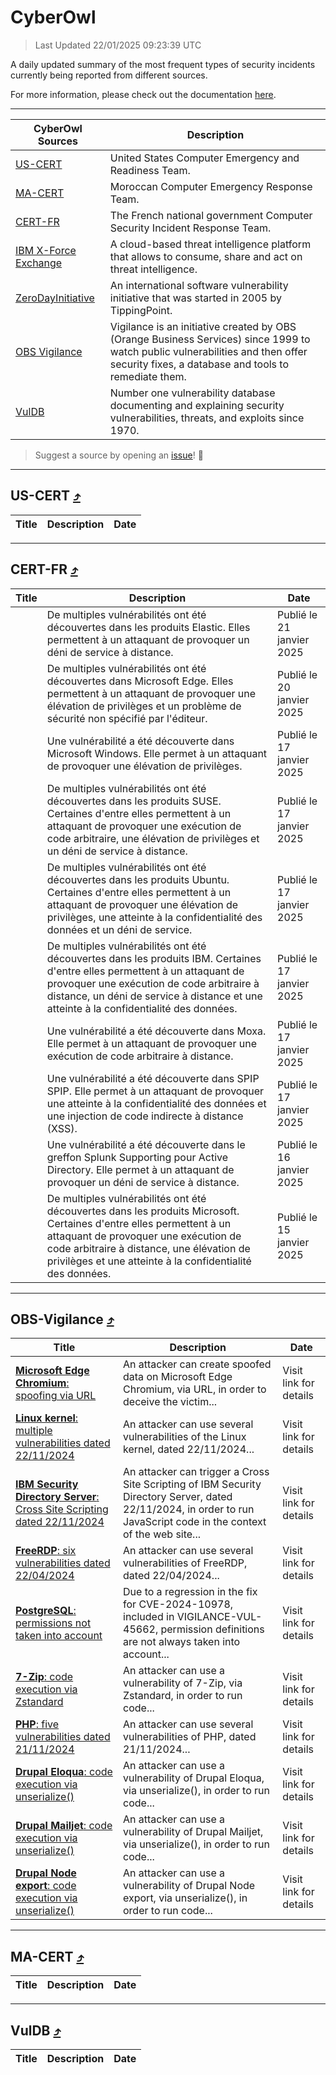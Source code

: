 
 <div id='top'></div>

# CyberOwl

 > Last Updated 22/01/2025 09:23:39 UTC
 
 A daily updated summary of the most frequent types of security incidents currently being reported from different sources.
 
 For more information, please check out the documentation [here](./docs/README.md).
 
 ---
 |CyberOwl Sources|Description|
 |---|---|
 |[US-CERT](#us-cert-arrow_heading_up)|United States Computer Emergency and Readiness Team.|
 |[MA-CERT](#ma-cert-arrow_heading_up)|Moroccan Computer Emergency Response Team.|
 |[CERT-FR](#cert-fr-arrow_heading_up)|The French national government Computer Security Incident Response Team.|
 |[IBM X-Force Exchange](#ibmcloud-arrow_heading_up)|A cloud-based threat intelligence platform that allows to consume, share and act on threat intelligence.|
 |[ZeroDayInitiative](#zerodayinitiative-arrow_heading_up)|An international software vulnerability initiative that was started in 2005 by TippingPoint.|
 |[OBS Vigilance](#obs-vigilance-arrow_heading_up)|Vigilance is an initiative created by OBS (Orange Business Services) since 1999 to watch public vulnerabilities and then offer security fixes, a database and tools to remediate them.|
 |[VulDB](#vuldb-arrow_heading_up)|Number one vulnerability database documenting and explaining security vulnerabilities, threats, and exploits since 1970.|
 
 > Suggest a source by opening an [issue](https://github.com/karimhabush/cyberowl/issues)! :raised_hands:
 ---

## US-CERT [:arrow_heading_up:](#cyberowl)

 |Title|Description|Date|
 |---|---|---|
 
 ---

## CERT-FR [:arrow_heading_up:](#cyberowl)

 |Title|Description|Date|
 |---|---|---|
 |[](https://www.cert.ssi.gouv.fr/avis/CERTFR-2025-AVI-0050/)|De multiples vulnérabilités ont été découvertes dans les produits Elastic. Elles permettent à un attaquant de provoquer un déni de service à distance.|Publié le 21 janvier 2025|
 |[](https://www.cert.ssi.gouv.fr/avis/CERTFR-2025-AVI-0049/)|De multiples vulnérabilités ont été découvertes dans Microsoft Edge. Elles permettent à un attaquant de provoquer une élévation de privilèges et un problème de sécurité non spécifié par l'éditeur.|Publié le 20 janvier 2025|
 |[](https://www.cert.ssi.gouv.fr/avis/CERTFR-2025-AVI-0048/)|Une vulnérabilité a été découverte dans Microsoft Windows. Elle permet à un attaquant de provoquer une élévation de privilèges.|Publié le 17 janvier 2025|
 |[](https://www.cert.ssi.gouv.fr/avis/CERTFR-2025-AVI-0047/)|De multiples vulnérabilités ont été découvertes dans les produits SUSE. Certaines d'entre elles permettent à un attaquant de provoquer une exécution de code arbitraire, une élévation de privilèges et un déni de service à distance.|Publié le 17 janvier 2025|
 |[](https://www.cert.ssi.gouv.fr/avis/CERTFR-2025-AVI-0046/)|De multiples vulnérabilités ont été découvertes dans les produits Ubuntu. Certaines d'entre elles permettent à un attaquant de provoquer une élévation de privilèges, une atteinte à la confidentialité des données et un déni de service.|Publié le 17 janvier 2025|
 |[](https://www.cert.ssi.gouv.fr/avis/CERTFR-2025-AVI-0045/)|De multiples vulnérabilités ont été découvertes dans les produits IBM. Certaines d'entre elles permettent à un attaquant de provoquer une exécution de code arbitraire à distance, un déni de service à distance et une atteinte à la confidentialité des données.|Publié le 17 janvier 2025|
 |[](https://www.cert.ssi.gouv.fr/avis/CERTFR-2025-AVI-0044/)|Une vulnérabilité a été découverte dans Moxa. Elle permet à un attaquant de provoquer une exécution de code arbitraire à distance.|Publié le 17 janvier 2025|
 |[](https://www.cert.ssi.gouv.fr/avis/CERTFR-2025-AVI-0043/)|Une vulnérabilité a été découverte dans SPIP SPIP. Elle permet à un attaquant de provoquer une atteinte à la confidentialité des données et une injection de code indirecte à distance (XSS).|Publié le 17 janvier 2025|
 |[](https://www.cert.ssi.gouv.fr/avis/CERTFR-2025-AVI-0042/)|Une vulnérabilité a été découverte dans le greffon Splunk Supporting pour Active Directory. Elle permet à un attaquant de provoquer un déni de service à distance.|Publié le 16 janvier 2025|
 |[](https://www.cert.ssi.gouv.fr/avis/CERTFR-2025-AVI-0041/)|De multiples vulnérabilités ont été découvertes dans les produits Microsoft. Certaines d'entre elles permettent à un attaquant de provoquer une exécution de code arbitraire à distance, une élévation de privilèges et une atteinte à la confidentialité des données.|Publié le 15 janvier 2025|
 
 ---

## OBS-Vigilance [:arrow_heading_up:](#cyberowl)

 |Title|Description|Date|
 |---|---|---|
 |[<a href="https://vigilance.fr/vulnerability/Microsoft-Edge-Chromium-spoofing-via-URL-45725" class="noirorange"><b>Microsoft Edge Chromium</b>: spoofing via URL</a>](https://vigilance.fr/vulnerability/Microsoft-Edge-Chromium-spoofing-via-URL-45725)|An attacker can create spoofed data on Microsoft Edge Chromium, via URL, in order to deceive the victim...|Visit link for details|
 |[<a href="https://vigilance.fr/vulnerability/Linux-kernel-multiple-vulnerabilities-dated-22-11-2024-45724" class="noirorange"><b>Linux kernel</b>: multiple vulnerabilities dated 22/11/2024</a>](https://vigilance.fr/vulnerability/Linux-kernel-multiple-vulnerabilities-dated-22-11-2024-45724)|An attacker can use several vulnerabilities of the Linux kernel, dated 22/11/2024...|Visit link for details|
 |[<a href="https://vigilance.fr/vulnerability/IBM-Security-Directory-Server-Cross-Site-Scripting-dated-22-11-2024-45723" class="noirorange"><b>IBM Security Directory Server</b>: Cross Site Scripting dated 22/11/2024</a>](https://vigilance.fr/vulnerability/IBM-Security-Directory-Server-Cross-Site-Scripting-dated-22-11-2024-45723)|An attacker can trigger a Cross Site Scripting of IBM Security Directory Server, dated 22/11/2024, in order to run JavaScript code in the context of the web site...|Visit link for details|
 |[<a href="https://vigilance.fr/vulnerability/FreeRDP-six-vulnerabilities-dated-22-04-2024-44115" class="noirorange"><b>FreeRDP</b>: six vulnerabilities dated 22/04/2024</a>](https://vigilance.fr/vulnerability/FreeRDP-six-vulnerabilities-dated-22-04-2024-44115)|An attacker can use several vulnerabilities of FreeRDP, dated 22/04/2024...|Visit link for details|
 |[<a href="https://vigilance.fr/vulnerability/PostgreSQL-permissions-not-taken-into-account-45720" class="noirorange"><b>PostgreSQL</b>: permissions not taken into account</a>](https://vigilance.fr/vulnerability/PostgreSQL-permissions-not-taken-into-account-45720)|Due to a regression in the fix for CVE-2024-10978, included in VIGILANCE-VUL-45662, permission definitions are not always taken into account...|Visit link for details|
 |[<a href="https://vigilance.fr/vulnerability/7-Zip-code-execution-via-Zstandard-45719" class="noirorange"><b>7-Zip</b>: code execution via Zstandard</a>](https://vigilance.fr/vulnerability/7-Zip-code-execution-via-Zstandard-45719)|An attacker can use a vulnerability of 7-Zip, via Zstandard, in order to run code...|Visit link for details|
 |[<a href="https://vigilance.fr/vulnerability/PHP-five-vulnerabilities-dated-21-11-2024-45716" class="noirorange"><b>PHP</b>: five vulnerabilities dated 21/11/2024</a>](https://vigilance.fr/vulnerability/PHP-five-vulnerabilities-dated-21-11-2024-45716)|An attacker can use several vulnerabilities of PHP, dated 21/11/2024...|Visit link for details|
 |[<a href="https://vigilance.fr/vulnerability/Drupal-Eloqua-code-execution-via-unserialize-45715" class="noirorange"><b>Drupal Eloqua</b>: code execution via unserialize()</a>](https://vigilance.fr/vulnerability/Drupal-Eloqua-code-execution-via-unserialize-45715)|An attacker can use a vulnerability of Drupal Eloqua, via unserialize(), in order to run code...|Visit link for details|
 |[<a href="https://vigilance.fr/vulnerability/Drupal-Mailjet-code-execution-via-unserialize-45714" class="noirorange"><b>Drupal Mailjet</b>: code execution via unserialize()</a>](https://vigilance.fr/vulnerability/Drupal-Mailjet-code-execution-via-unserialize-45714)|An attacker can use a vulnerability of Drupal Mailjet, via unserialize(), in order to run code...|Visit link for details|
 |[<a href="https://vigilance.fr/vulnerability/Drupal-Node-export-code-execution-via-unserialize-45713" class="noirorange"><b>Drupal Node export</b>: code execution via unserialize()</a>](https://vigilance.fr/vulnerability/Drupal-Node-export-code-execution-via-unserialize-45713)|An attacker can use a vulnerability of Drupal Node export, via unserialize(), in order to run code...|Visit link for details|
 
 ---

## MA-CERT [:arrow_heading_up:](#cyberowl)

 |Title|Description|Date|
 |---|---|---|
 
 ---

## VulDB [:arrow_heading_up:](#cyberowl)

 |Title|Description|Date|
 |---|---|---|
 